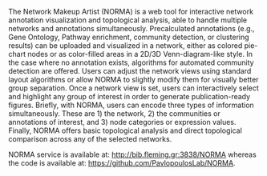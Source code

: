 The Network Makeup Artist (NORMA) is a web tool for interactive network annotation visualization and topological analysis, able to handle multiple networks and annotations simultaneously. Precalculated annotations (e.g., Gene Ontology, Pathway enrichment, community detection, or clustering results) can be uploaded and visualized in a network, either as colored pie-chart nodes or as color-filled areas in a 2D/3D Venn-diagram-like style. In the case where no annotation exists, algorithms for automated community detection are offered. Users can adjust the network views using standard layout algorithms or allow NORMA to slightly modify them for visually better group separation. Once a network view is set, users can interactively select and highlight any group of interest in order to generate publication-ready figures. Briefly, with NORMA, users can encode three types of information simultaneously. These are 1) the network, 2) the communities or annotations of interest, and 3) node categories or expression values. Finally, NORMA offers basic topological analysis and direct topological comparison across any of the selected networks. 

NORMA service is available at: http://bib.fleming.gr:3838/NORMA
whereas the code is available at: https://github.com/PavlopoulosLab/NORMA.
